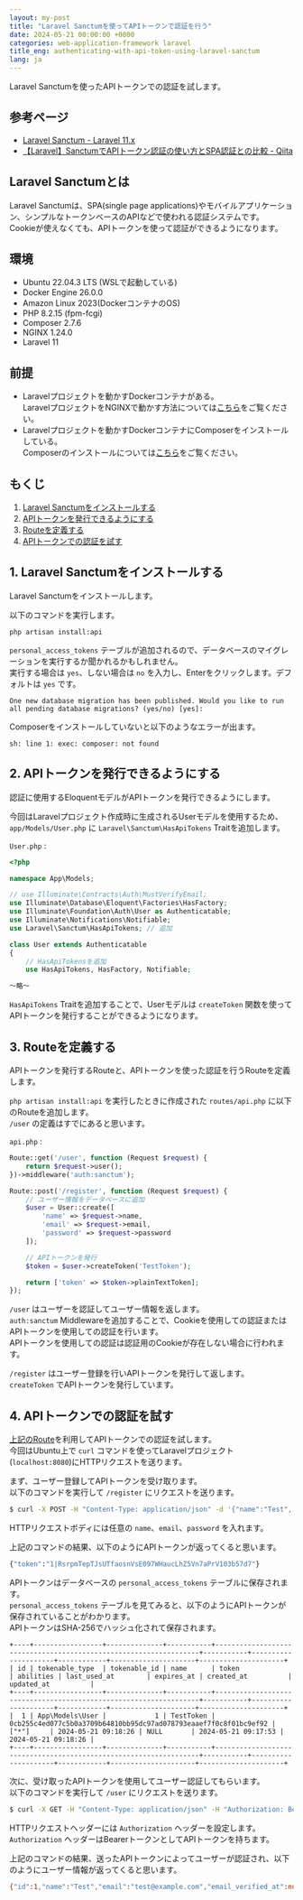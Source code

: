 ```yaml
---
layout: my-post
title: "Laravel Sanctumを使ってAPIトークンで認証を行う"
date: 2024-05-21 00:00:00 +0000
categories: web-application-framework laravel
title_eng: authenticating-with-api-token-using-laravel-sanctum
lang: ja
---
```


Laravel Sanctumを使ったAPIトークンでの認証を試します。

## 参考ページ
- [Laravel Sanctum - Laravel 11.x](https://laravel.com/docs/11.x/sanctum)
- [【Laravel】SanctumでAPIトークン認証の使い方とSPA認証との比較 - Qiita](https://qiita.com/104dev/items/0787a81f7dda892ce86a)

## Laravel Sanctumとは
Laravel Sanctumは、SPA(single page applications)やモバイルアプリケーション、シンプルなトークンベースのAPIなどで使われる認証システムです。  
Cookieが使えなくても、APIトークンを使って認証ができるようになります。

## 環境
- Ubuntu 22.04.3 LTS (WSLで起動している)
- Docker Engine 26.0.0
- Amazon Linux 2023(DockerコンテナのOS)
- PHP 8.2.15 (fpm-fcgi)
- Composer 2.7.6
- NGINX 1.24.0
- Laravel 11

## 前提
- Laravelプロジェクトを動かすDockerコンテナがある。  
LaravelプロジェクトをNGINXで動かす方法については[こちら](/web-application-framework/laravel/running-laravel-project-on-nginx)をご覧ください。
- Laravelプロジェクトを動かすDockerコンテナにComposerをインストールしている。  
Composerのインストールについては[こちら](/programming/php/installing-composer-on-linux)をご覧ください。

## もくじ
1. [Laravel Sanctumをインストールする](#1-laravel-sanctumをインストールする)
2. [APIトークンを発行できるようにする](#2-apiトークンを発行できるようにする)
3. [Routeを定義する](#3-routeを定義する)
4. [APIトークンでの認証を試す](#4-apiトークンでの認証を試す)

## 1. Laravel Sanctumをインストールする
Laravel Sanctumをインストールします。

以下のコマンドを実行します。

```
php artisan install:api
```

`personal_access_tokens` テーブルが追加されるので、データベースのマイグレーションを実行するか聞かれるかもしれません。  
実行する場合は `yes`、しない場合は `no` を入力し、Enterをクリックします。デフォルトは `yes` です。

```
One new database migration has been published. Would you like to run all pending database migrations? (yes/no) [yes]:
```

Composerをインストールしていないと以下のようなエラーが出ます。

```
sh: line 1: exec: composer: not found
```

## 2. APIトークンを発行できるようにする
認証に使用するEloquentモデルがAPIトークンを発行できるようにします。  

今回はLaravelプロジェクト作成時に生成されるUserモデルを使用するため、`app/Models/User.php` に `Laravel\Sanctum\HasApiTokens` Traitを追加します。

`User.php` :
```php
<?php

namespace App\Models;

// use Illuminate\Contracts\Auth\MustVerifyEmail;
use Illuminate\Database\Eloquent\Factories\HasFactory;
use Illuminate\Foundation\Auth\User as Authenticatable;
use Illuminate\Notifications\Notifiable;
use Laravel\Sanctum\HasApiTokens; // 追加

class User extends Authenticatable
{
    // HasApiTokensを追加
    use HasApiTokens, HasFactory, Notifiable;

～略～
```

`HasApiTokens` Traitを追加することで、Userモデルは `createToken` 関数を使ってAPIトークンを発行することができるようになります。

## 3. Routeを定義する
APIトークンを発行するRouteと、APIトークンを使った認証を行うRouteを定義します。

`php artisan install:api` を実行したときに作成された `routes/api.php` に以下のRouteを追加します。  
`/user` の定義はすでにあると思います。

`api.php` :
```php
Route::get('/user', function (Request $request) {
    return $request->user();
})->middleware('auth:sanctum');

Route::post('/register', function (Request $request) {
    // ユーザー情報をデータベースに追加
    $user = User::create([
        'name' => $request->name,
        'email' => $request->email,
        'password' => $request->password
    ]);

    // APIトークンを発行
    $token = $user->createToken('TestToken');

    return ['token' => $token->plainTextToken];
});
```

`/user` はユーザーを認証してユーザー情報を返します。  
`auth:sanctum` Middlewareを追加することで、Cookieを使用しての認証またはAPIトークンを使用しての認証を行います。  
APIトークンを使用しての認証は認証用のCookieが存在しない場合に行われます。  

`/register` はユーザー登録を行いAPIトークンを発行して返します。  
`createToken` でAPIトークンを発行しています。

## 4. APIトークンでの認証を試す
[上記のRoute](#3-routeを定義する)を利用してAPIトークンでの認証を試します。  
今回はUbuntu上で `curl` コマンドを使ってLaravelプロジェクト(`localhost:8080`)にHTTPリクエストを送ります。

まず、ユーザー登録してAPIトークンを受け取ります。  
以下のコマンドを実行して `/register` にリクエストを送ります。

```bash
$ curl -X POST -H "Content-Type: application/json" -d '{"name":"Test", "email":"test@example.com", "password":"test"}' localhost:8080/api/register
```

HTTPリクエストボディには任意の `name`、`email`、`password` を入れます。

上記のコマンドの結果、以下のようにAPIトークンが返ってくると思います。

```bash
{"token":"1|RsrpmTepTJsUTfaosnVsE097WHaucLhZ5Vn7aPrV103b57d7"}
```

APIトークンはデータベースの `personal_access_tokens` テーブルに保存されます。  
`personal_access_tokens` テーブルを見てみると、以下のようにAPIトークンが保存されていることがわかります。  
APIトークンはSHA-256でハッシュ化されて保存されます。

```
+----+-----------------+--------------+-----------+------------------------------------------------------------------+-----------+---------------------+------------+---------------------+---------------------+
| id | tokenable_type  | tokenable_id | name      | token                                                            | abilities | last_used_at        | expires_at | created_at          | updated_at          |
+----+-----------------+--------------+-----------+------------------------------------------------------------------+-----------+---------------------+------------+---------------------+---------------------+
|  1 | App\Models\User |            1 | TestToken | 0cb255c4ed077c5b0a3709b64810bb95dc97ad078793eaaef7f0c8f01bc9ef92 | ["*"]     | 2024-05-21 09:18:26 | NULL       | 2024-05-21 09:17:53 | 2024-05-21 09:18:26 |
+----+-----------------+--------------+-----------+------------------------------------------------------------------+-----------+---------------------+------------+---------------------+---------------------+
```

次に、受け取ったAPIトークンを使用してユーザー認証してもらいます。  
以下のコマンドを実行して `/user` にリクエストを送ります。

```bash
$ curl -X GET -H "Content-Type: application/json" -H "Authorization: Bearer 1|RsrpmTepTJsUTfaosnVsE097WHaucLhZ5Vn7aPrV103b57d7" localhost:8080/api/user
```

HTTPリクエストヘッダーには `Authorization` ヘッダーを設定します。  
`Authorization` ヘッダーはBearerトークンとしてAPIトークンを持ちます。

上記のコマンドの結果、送ったAPIトークンによってユーザーが認証され、以下のようにユーザー情報が返ってくると思います。

```bash
{"id":1,"name":"Test","email":"test@example.com","email_verified_at":null,"created_at":"2024-05-21T09:17:53.000000Z","updated_at":"2024-05-21T09:17:53.000000Z"}
```